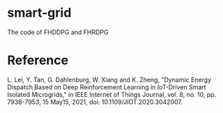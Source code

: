# smart-grid
The code of FHDDPG and FHRDPG

# Reference
L. Lei, Y. Tan, G. Dahlenburg, W. Xiang and K. Zheng, "Dynamic Energy Dispatch Based on Deep Reinforcement Learning in IoT-Driven Smart Isolated Microgrids," in IEEE Internet of Things Journal, vol. 8, no. 10, pp. 7938-7953, 15 May15, 2021, doi: 10.1109/JIOT.2020.3042007.
